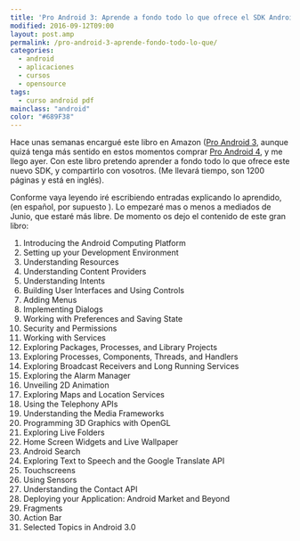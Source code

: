 ```yaml
---
title: 'Pro Android 3: Aprende a fondo todo lo que ofrece el SDK Android 4.0'
modified: 2016-09-12T09:00
layout: post.amp
permalink: /pro-android-3-aprende-fondo-todo-lo-que/
categories:
  - android
  - aplicaciones
  - cursos
  - opensource
tags:
  - curso android pdf
mainclass: "android"
color: "#689F38"
---
```


Hace unas semanas encargué este libro en Amazon ([Pro Android 3](http://amzn.to/2cxpfZV ), aunque quizá tenga más sentido en estos momentos comprar [Pro Android 4](http://amzn.to/2cxqUO8 ), y me llego ayer. Con este libro pretendo aprender a fondo todo lo que ofrece este nuevo SDK, y compartirlo con vosotros. (Me llevará tiempo, son 1200 páginas y está en inglés).

Conforme vaya leyendo iré escribiendo entradas explicando lo aprendido, (en español, por supuesto ). Lo empezaré mas o menos a mediados de Junio, que estaré más libre. De momento os dejo el contenido de este gran libro:

<!--ad-->

<figure>
    <amp-img on="tap:lightbox1" role="button" tabindex="0" layout="responsive"  height="500" width="456" src="https://lh3.googleusercontent.com/-kOeV7g_zZ7M/Td-CkTyKI1I/AAAAAAAAAiU/3KErtvRJIAw/s288/proAndroid3.png"></amp-img>
</figure>

  1. Introducing the Android Computing Platform
  2. Setting up your Development Environment
  3. Understanding Resources
  4. Understanding Content Providers
  5. Understanding Intents
  6. Building User Interfaces and Using Controls
  7. Adding Menus
  8. Implementing Dialogs
  9. Working with Preferences and Saving State
 10. Security and Permissions
 11. Working with Services
 12. Exploring Packages, Processes, and Library Projects
 13. Exploring Processes, Components, Threads, and Handlers
 14. Exploring Broadcast Receivers and Long Running Services
 15. Exploring the Alarm Manager
 16. Unveiling 2D Animation
 17. Exploring Maps and Location Services
 18. Using the Telephony APIs
 19. Understanding the Media Frameworks
 20. Programming 3D Graphics with OpenGL
 21. Exploring Live Folders
 22. Home Screen Widgets and Live Wallpaper
 23. Android Search
 24. Exploring Text to Speech and the Google Translate API
 25. Touchscreens
 26. Using Sensors
 27. Understanding the Contact API
 28. Deploying your Application: Android Market and Beyond
 29. Fragments
 30. Action Bar
 31. Selected Topics in Android 3.0
